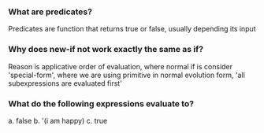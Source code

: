 ### What are predicates?
Predicates are function that returns true or false, usually depending its input

### Why does new-if not work exactly the same as if?

Reason is applicative order of evaluation, where normal if is consider
'special-form', where we are using primitive in normal evolution form, 'all
subexpressions are evaluated first'

### What do the following expressions evaluate to?
a. false
b. '(i am happy)
c. true
